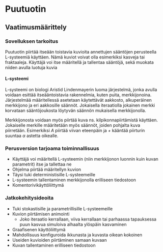 # Puutuotin

## Vaatimusmäärittely

### Sovelluksen tarkoitus

Puutuotin piirtää itseään toistavia kuvioita annettujen sääntöjen perusteella L-systeemiä käyttäen. Nämä kuviot voivat olla esimerkiksi kasveja tai fraktaaleja. Käyttäjä voi itse määritellä ja tallentaa sääntöjä, sekä muokata niiden avulla luotuja kuvia

#### L-systeemi

L-systeemi on biologi Aristid Lindenmayerin luoma järjestelmä, jonka avulla voidaan esittää itseääntoistavia rakennelmia, kuten puita, merkkijonoina. Järjestelmää määritellessä asetetaan käytettävät aakkosto, alkuperäinen merkkijono ja eri aakkosille säännöt. Jokaisella iteraatiolla jokainen merkki korvataan sääntöjoukosta löytyvän säännön mukaisella merkkijonolla. 

Merkkijonosta voidaan myös piirtää kuva ns. kilpikonnapiirtämistä käyttäen. Jokaiselle merkille määritetään myös säännöt, joiden pohjalta kuva piirretään. Esimerkiksi _A_ piirtää viivan eteenpäin ja _+_ kääntää piirturin suuntaa _α_ astetta oikealle. 

### Perusversion tarjoama toiminnallisuus

* Käyttäjä voi määritellä L-systeemin (niin merkkijonon luonnin kuin kuvan parametrit) itse ja tallettaa ne
* Ohjelma piirtää määritellyn kuvion
* Täysi tuki deterministisille L-systeemeille
* L-systeemin tallentaminen merkkijonolla erilliseen tiedostoon
* Komentorivikäyttöliittymä

### Jatkokehitysideoita

* Tuki stokastisille ja parametrillisille L-systeemeille
* Kuvion piirtämisen animointi
	* Joko iteraatio kerrallaan, viiva kerrallaan tai parhaassa tapauksessa puun kasvua simuloiva alhaalta ylöspäin kasvaminen
* Graafisenen käyttöliittymä
* Mahdollisuus konfiguroida ikkunasta ja kuvasta oikean kokoinen
* Useiden kuvioiden piirtäminen samaan kuvaan
* Kuvan tallentaminen erilliseen tiedostoon

